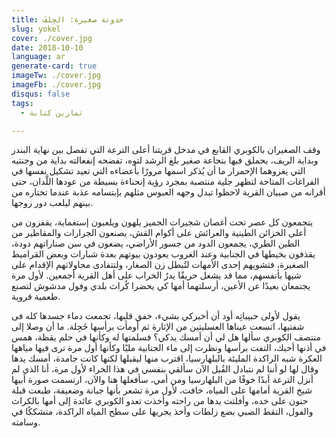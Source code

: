 ```yaml
---
title: حدوتة صغيرة: الجِلفَ
slug: yokel
cover: ./cover.jpg
date: 2018-10-10
language: ar
generate-card: true
imageTw: ./cover.jpg
imageFb: ./cover.jpg
disqus: false
tags:
  - تمارين كتابة

---
```

وقف الصغيران بالكوبري القابع في مدخل قريتنا أعلى الترعة التي تفصل بين نهاية البندر وبداية الريف، يحملق فيها بنجاعة صغير بلغ الرشد لتوه، تفضحه إنفعالته <!-- end --> بداية من وجنتيه التي يغزوهما الإحمرار ما أن يُذكر اسمها مرورًا بأعضاءه التي تعيد تشكيل نفسها في الفراغات المتاحة لتظهر جلية منتصبة بمجرد رؤية إنحناءة بسيطة من عودها اللَّدان، حتى أقرانه من صبيان القرية لاحظوا تبدل وجهه العبوس مثلهم بإبتسامه عذبة عندما تختاره من بينهم ليلعب دور زوجها.

يتجمعون كل عصر تحت أغصان شجيرات الجميز يلهون ويلعبون إستغماية، يقفزون من أعلى الخزائن الطينية والعرائش على أكوام القش، يصنعون الجرارات والمقاطير من الطين الطري، يجمعون الدود من جسور الأراضي، يضعون في سن صناراتهم دودة، يقذفون بخيطها في الجنابية وعند الغروب يعودون بيوتهم بعدة شبارات وبعض القراميط الصغيرة، فتشويهم إحدى الأمهات لتُبطل زن الصغار، ولتتفادى محاولاتهم الإقدام على شيها بأنفسهم، مما قد يشعل حريقًا يدرُ الخراب على أهل القرية أجمعين. لأول مرة يجتمعان  بعيدًا عن الأعين، أرسلتهما أمها كي يحضرا كُراث بلدي وفول مدشوش لتصنع طعمية قروية.

يقول لأولى حبيباتِه أود أن  أخبركي بشيء، خفق قلبها، تجمعت دماء جسدها كله فى شفتيها، اتسعت عيناها العسليتين من الإثارة ثم أومأت برأسها خَجِلة.
ما أن وصلا إلى منتصف الكوبري سألها هل لي أن أمسك يدكي؟ فسلمتها له وكأنها في حلم يقظة، همس في أذنها أحبك، التفت برأسها ونظرت إلى ماء الجنابية مليًا وكأنها أول مرة ترى فيها مياهها العكرة شبه الراكدة المليئة بالبلهارسيا، اقترب منها ليقبلها لكنها كانت جامدة، أمسك يدها وقال لها لو أننا لم نتبادل القُبل الآن سألقي بنفسي في هذا الخراء لأول مرة، أنا الذي لم أنزل الترعة أبدًا خوفًا من البلهارسيا ومن أمي، سأفعلها هنا والآن، ارتسمت صورة أبيها شيخ القرية أمامها على المياه، خافت، لأول مرة تشعر بأنها جبانة وضعيفة، طبعت قبلة حنون على خده، وأفلتت يدها من راحته وأخذت تعدو الكوبري عائدة إلى أمها بالكراث والفول، التقط الصبي بضع زلطات وأخذ يجريها على سطح المياه الراكدة، متشككًا في وسامته.
